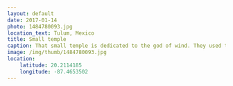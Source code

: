 ```yaml
---
layout: default
date: 2017-01-14
photo: 1484780093.jpg
location_text: Tulum, Mexico
title: Small temple
caption: That small temple is dedicated to the god of wind. They used to make offering to their gods in small altars, usually fishes and other items that they would either find or build.
image: /img/thumb/1484780093.jpg
location:
    latitude: 20.2114185
    longitude: -87.4653502
---
```

